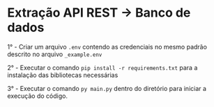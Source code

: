 # Extração API REST -> Banco de dados

1° - Criar um arquivo `.env` contendo as credenciais no mesmo padrão descrito no arquivo `_example.env`  

2° - Executar o comando `pip install -r requirements.txt` para a instalação das bibliotecas necessárias  

3° - Executar o comando `py main.py` dentro do diretório para iniciar a execução do código.
